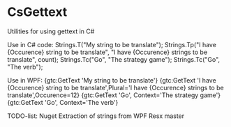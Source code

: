 # CsGettext
Utilities for using gettext in C#

Use in C# code:
  Strings.T("My string to be translate");
  Strings.Tp("I have {Occurence} string to be translate", "I have {Occurence} strings to be translate", count);
  Strings.Tc("Go", "The strategy game");
  Strings.Tc("Go", "The verb");
  
Use in WPF:
  {gtc:GetText 'My string to be translate'}
  {gtc:GetText 'I have {Occurence} string to be translate',Plural='I have {Occurence} strings to be translate',Occurence=12}
  {gtc:GetText 'Go', Context='The strategy game'}
  {gtc:GetText 'Go', Context='The verb'}

TODO-list:
  Nuget
  Extraction of strings from WPF
  Resx master 
